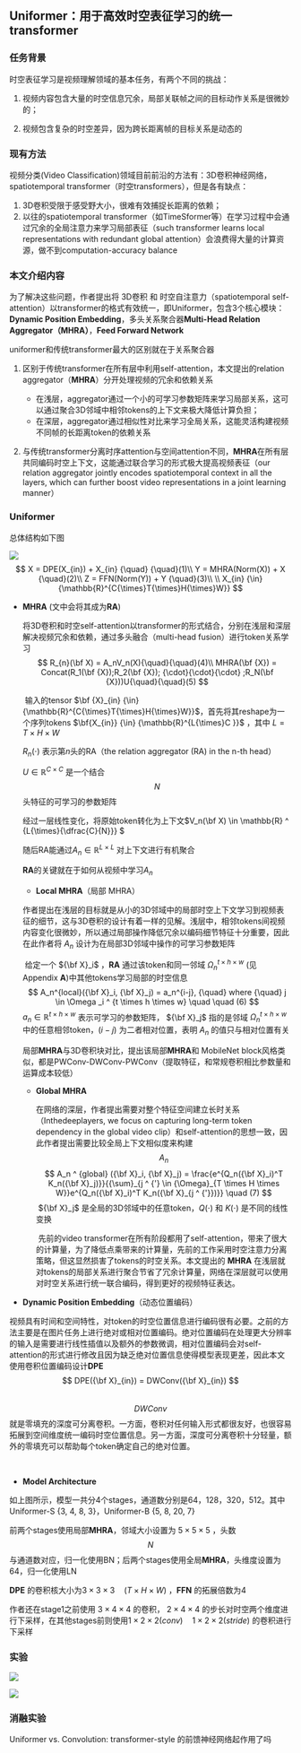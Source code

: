 ## **Uniformer：用于高效时空表征学习的统一transformer**



### **任务背景**

时空表征学习是视频理解领域的基本任务，有两个不同的挑战：

1. 视频内容包含大量的时空信息冗余，局部关联帧之间的目标动作关系是很微妙的；

2. 视频包含复杂的时空差异，因为跨长距离帧的目标关系是动态的



### **现有方法**

视频分类(Video Classification)领域目前前沿的方法有：3D卷积神经网络，spatiotemporal transformer（时空transformers），但是各有缺点：

1. 3D卷积受限于感受野大小，很难有效捕捉长距离的依赖；
2. 以往的spatiotemporal transformer（如TimeSformer等）在学习过程中会通过冗余的全局注意力来学习局部表征（such transformer learns local representations with redundant global attention）会浪费得大量的计算资源，做不到computation-accuracy balance



### **本文介绍内容**

为了解决这些问题，作者提出将 3D卷积 和 时空自注意力（spatiotemporal self-attention）以transformer的格式有效统一，即Uniformer，包含3个核心模块：**Dynamic Position Embedding**，多头关系聚合器**Multi-Head Relation Aggregator（MHRA）**，**Feed Forward Network**



uniformer和传统transformer最大的区别就在于关系聚合器

1. 区别于传统transformer在所有层中利用self-attention，本文提出的relation aggregator（**MHRA**）分开处理视频的冗余和依赖关系
   - 在浅层，aggregator通过一个小的可学习参数矩阵来学习局部关系，这可以通过聚合3D邻域中相邻tokens的上下文来极大降低计算负担；
   - 在深层，aggregator通过相似性对比来学习全局关系，这能灵活构建视频不同帧的长距离token的依赖关系

2. 与传统transformer分离时序attention与空间attention不同，**MHRA**在所有层共同编码时空上下文，这能通过联合学习的形式极大提高视频表征（our relation aggregator jointly encodes spatiotemporal context in all the layers, which can further boost video representations in a joint learning manner）



### **Uniformer**

总体结构如下图

![](D:\papers\Uniformer\overall_architecture_of_uniformer.jpg)
$$
X = DPE(X_{in}) + X_{in} {\quad} {\quad}(1)\\
Y = MHRA(Norm(X)) + X  {\quad}(2)\\
Z = FFN(Norm(Y)) + Y  {\quad}(3)\\ \\
X_{in} {\in} {\mathbb{R}^{C{\times}T{\times}H{\times}W}}
$$

- **MHRA**  (文中会将其成为**RA**)

  ​		将3D卷积和时空self-attention以transformer的形式结合，分别在浅层和深层解决视频冗余和依赖，通过多头融合（multi-head fusion）进行token关系学习
  $$
  R_{n}(\bf X) = A_nV_n(X){\quad}{\quad}(4)\\
  MHRA(\bf {X}) = Concat(R_1(\bf {X});R_2(\bf {X}); {\cdot}{\cdot}{\cdot} ;R_N(\bf {X}))U{\quad}{\quad}(5)
  $$
  

  ​		输入的tensor $\bf {X}_{in} {\in} {\mathbb{R}^{C{\times}T{\times}H{\times}W}}$，首先将其reshape为一个序列tokens $\bf{X_{in}} {\in} {\mathbb{R}^{L{\times}C }}$ ，其中 $L = T \times H \times W$

  

  $R_n({\cdot})$ 表示第$n$头的RA（the relation aggregator (RA) in the n-th head）

  $U {\in} \mathbb{R} ^ {C \times C}$ 是一个结合$$N$$头特征的可学习的参数矩阵

  经过一层线性变化，将原始token转化为上下文$V_n(\bf X) \in \mathbb{R} ^ {L{\times}{\dfrac{C}{N}}} $

  随后RA能通过$A_n \in \mathbb{R}^{L{\times}L}$ 对上下文进行有机聚合

  **RA**的关键就在于如何从视频中学习$A_n$

  

  - **Local MHRA**（局部 MHRA）

  ​        作者提出在浅层的目标就是从小的3D邻域中的局部时空上下文学习到视频表征的细节，这与3D卷积的设计有着一样的见解。浅层中，相邻tokens间视频内容变化很微妙，所以通过局部操作降低冗余以编码细节特征十分重要，因此在此作者将 $A_n$ 设计为在局部3D邻域中操作的可学习参数矩阵

  ​		给定一个 ${\bf X}_i$ ，**RA** 通过该token和同一邻域 $\Omega{_n}^{t \times h \times w}$ (见Appendix **A**)中其他tokens学习局部的时空信息
  $$
  A_n^{local}({\bf X}_i, {\bf X}_j) = a_n^{i-j}, {\quad} where {\quad} j \in \Omega _i ^ {t \times h \times w} \quad \quad (6)
  $$
  $a_n \in \mathbb{R} ^ {t \times h \times w}$ 表示可学习的参数矩阵， ${\bf X}_j$ 指的是邻域 $\Omega{_n}^{t \times h \times w}$ 中的任意相邻token，$(i - j)$ 为二者相对位置，表明 $A_n$ 的值只与相对位置有关 

  

  局部**MHRA**与3D卷积块对比，提出该局部**MHRA**和 MobileNet block风格类似，都是PWConv-DWConv-PWConv（提取特征，和常规卷积相比参数量和运算成本较低）

  

  - **Global MHRA**
  
    ​		在网络的深层，作者提出需要对整个特征空间建立长时关系（Inthedeeplayers, we focus on capturing long-term token dependency in the global video clip）和self-attention的思想一致，因此作者提出需要比较全局上下文相似度来构建 $$A_n$$
    $$
    A_n ^ {global} ({\bf X}_i, {\bf X}_j) = \frac{e^{Q_n({\bf X}_i)^T K_n({\bf X}_j)}}{{\sum}_{j ^ {'} \in {\Omega}_{T \times H \times W}}e^{Q_n({\bf X}_i)^T K_n({\bf X}_{j ^ {'}})}} \quad (7)
    $$
    ​		${\bf X}_j$ 是全局的3D邻域中的任意token，$Q(\cdot)$ 和 $K(\cdot)$  是不同的线性变换
  
    
  
    ​		先前的video transformer在所有阶段都用了self-attention，带来了很大的计算量，为了降低点乘带来的计算量，先前的工作采用时空注意力分离策略，但这显然损害了tokens的时空关系。本文提出的 **MHRA** 在浅层就对tokens的局部关系进行聚合节省了冗余计算量，网络在深层就可以使用对时空关系进行统一联合编码，得到更好的视频特征表达。
    
    
  
- **Dynamic Position Embedding**（动态位置编码）

​		视频具有时间和空间特性，对token的时空位置信息进行编码很有必要。之前的方法主要是在图片任务上进行绝对或相对位置编码。绝对位置编码在处理更大分辨率的输入是需要进行线性插值以及额外的参数微调，相对位置编码会对self-attention的形式进行修改且因为缺乏绝对位置信息使得模型表现更差，因此本文使用卷积位置编码设计**DPE**
$$
DPE({\bf X}_{in}) = DWConv({\bf X}_{in})
$$
​		$$DWConv$$ 就是零填充的深度可分离卷积。一方面，卷积对任何输入形式都很友好，也很容易拓展到空间维度统一编码时空位置信息。另一方面，深度可分离卷积十分轻量，额外的零填充可以帮助每个token确定自己的绝对位置。

​		

- **Model Architecture**

如上图所示，模型一共分4个stages，通道数分别是64，128，320，512。其中Uniformer-S {3, 4, 8, 3}，Uniformer-B {5, 8, 20, 7}

前两个stages使用局部**MHRA**，邻域大小设置为 $5 \times 5 \times 5$ ，头数 $$N$$ 与通道数对应，归一化使用BN；后两个stages使用全局**MHRA**，头维度设置为64，归一化使用LN

**DPE** 的卷积核大小为$3 \times 3 \times 3 \quad (T \times H \times W)$ ，**FFN** 的拓展倍数为4

作者还在stage1之前使用 $3 \times 4 \times 4$ 的卷积， $2 \times 4 \times 4$ 的步长对时空两个维度进行下采样，在其他stages前则使用$1 \times 2 \times 2 (conv) \quad 1 \times 2 \times 2 (stride)$ 的卷积进行下采样



### 实验

![](D:\papers\Uniformer\experiment_kinetics.jpg)

![](D:\papers\Uniformer\experiment_ss.jpg)

### 消融实验

Uniformer vs. Convolution: transformer-style 的前馈神经网络起作用了吗